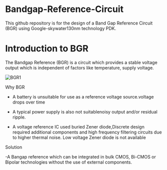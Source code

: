 # Bandgap-Reference-Circuit
This github repository is for the design of a Band Gap Reference Circuit (BGR) using Google-skywater130nm technology PDK.
# Introduction to BGR
The Bandgap Reference (BGR) is a circuit which provides a stable voltage output which is independent of factors like temperature, supply voltage.

![BGR1](https://github.com/K-shejuti/Bandgap-Reference-Circuit/assets/152790020/c20aae7b-f2b2-48e9-90df-75ae3d911fc2)

Why BGR

- A battery is unsuitable for use as a reference voltage source.voltage drops over time

- A typical power supply is also not suitablenoisy output and/or residual ripple.
  
- A voltage reference IC used buried Zener diode,Discrete design required additional components and high frequency filtering circuits due to higher thermal noise.
Low voltage Zener diode is not available

Solution

-A Bangap reference which can be integrated in bulk CMOS, Bi-CMOS or Bipolar technologies without the use of external components.
